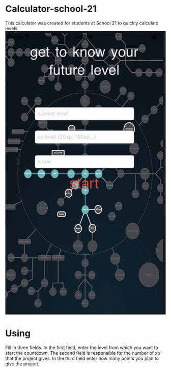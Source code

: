 # Calculator-school-21
This calculator was created for students at School 21 to quickly calculate levels.
![Screenshot](first.png)
# Using
Fill in three fields. In the first field, enter the level from which you want to start the countdown. The second field is responsible for the number of xp that the project gives. In the third field enter how many points you plan to give the project.
